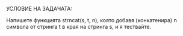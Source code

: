 УСЛОВИЕ НА ЗАДАЧАТА:

Напишете функцията strncat(s, t, n), която добавя (конкатенира) n символа от стринга t в края на стринга s, и я тествайте.
